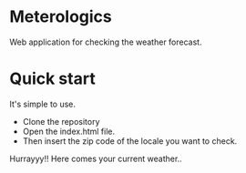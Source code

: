 # Meterologics
Web application for checking the weather forecast.


# Quick start 
It's simple to use.

* Clone the repository
* Open the index.html file.
* Then insert the zip code of the locale you want to check.

Hurrayyy!! Here comes your current weather..
